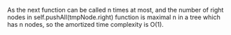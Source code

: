 As the next function can be called n times at most, and the number of right nodes in self.pushAll(tmpNode.right) function is maximal n in a tree which has n nodes, so the amortized time complexity is O(1).

